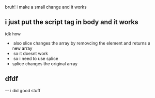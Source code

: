 bruh!
i make a small change and it works


## i just put the script tag in body and it works
idk how


-  also slice changes the array by removcing the element and returns a new array
-  so it doesnt work
-  so i need to use splice
- splice changes the original array
 
## dfdf


-- i did good stuff
